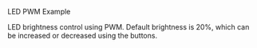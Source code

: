 LED PWM Example

LED brightness control using PWM.
Default brightness is 20%, which can be increased or decreased using the buttons.

